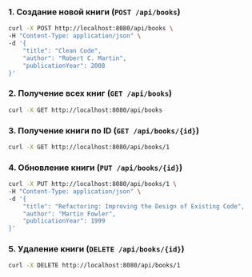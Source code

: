 ### 1. Создание новой книги (`POST /api/books`)

```bash
curl -X POST http://localhost:8080/api/books \
-H "Content-Type: application/json" \
-d '{
    "title": "Clean Code",
    "author": "Robert C. Martin",
    "publicationYear": 2008
}'
```
### 2. Получение всех книг (`GET /api/books`)

```bash
curl -X GET http://localhost:8080/api/books
```

### 3. Получение книги по ID (`GET /api/books/{id}`)

```bash
curl -X GET http://localhost:8080/api/books/1
```
### 4. Обновление книги (`PUT /api/books/{id}`)

```bash
curl -X PUT http://localhost:8080/api/books/1 \
-H "Content-Type: application/json" \
-d '{
    "title": "Refactoring: Improving the Design of Existing Code",
    "author": "Martin Fowler",
    "publicationYear": 1999
}'
```
### 5. Удаление книги (`DELETE /api/books/{id}`)

```bash
curl -X DELETE http://localhost:8080/api/books/1
```
